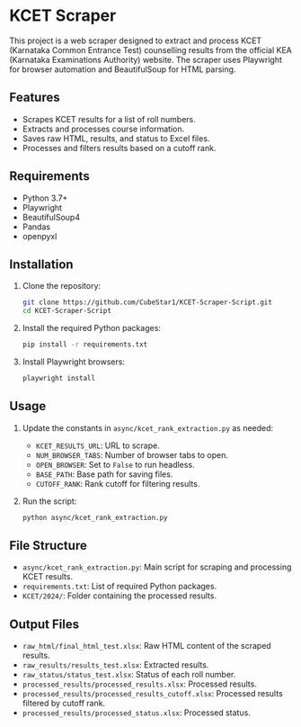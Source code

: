 # KCET Scraper

This project is a web scraper designed to extract and process KCET (Karnataka Common Entrance Test) counselling results from the official KEA (Karnataka Examinations Authority) website. The scraper uses Playwright for browser automation and BeautifulSoup for HTML parsing.

## Features

- Scrapes KCET results for a list of roll numbers.
- Extracts and processes course information.
- Saves raw HTML, results, and status to Excel files.
- Processes and filters results based on a cutoff rank.

## Requirements

- Python 3.7+
- Playwright
- BeautifulSoup4
- Pandas
- openpyxl

## Installation

1. Clone the repository:
    ```sh
    git clone https://github.com/CubeStar1/KCET-Scraper-Script.git
    cd KCET-Scraper-Script
    ```

2. Install the required Python packages:
    ```sh
    pip install -r requirements.txt
    ```

3. Install Playwright browsers:
    ```sh
    playwright install
    ```

## Usage

1. Update the constants in `async/kcet_rank_extraction.py` as needed:
    - `KCET_RESULTS_URL`: URL to scrape.
    - `NUM_BROWSER_TABS`: Number of browser tabs to open.
    - `OPEN_BROWSER`: Set to `False` to run headless.
    - `BASE_PATH`: Base path for saving files.
    - `CUTOFF_RANK`: Rank cutoff for filtering results.

2. Run the script:
    ```sh
    python async/kcet_rank_extraction.py
    ```

## File Structure

- `async/kcet_rank_extraction.py`: Main script for scraping and processing KCET results.
- `requirements.txt`: List of required Python packages.
- `KCET/2024/`: Folder containing the processed results.

## Output Files

- `raw_html/final_html_test.xlsx`: Raw HTML content of the scraped results.
- `raw_results/results_test.xlsx`: Extracted results.
- `raw_status/status_test.xlsx`: Status of each roll number.
- `processed_results/processed_results.xlsx`: Processed results.
- `processed_results/processed_results_cutoff.xlsx`: Processed results filtered by cutoff rank.
- `processed_results/processed_status.xlsx`: Processed status.
